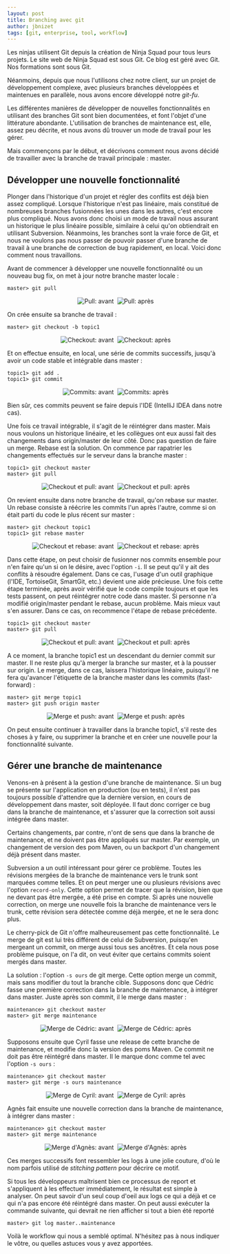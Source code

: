 ```yaml
---
layout: post
title: Branching avec git
author: jbnizet
tags: [git, enterprise, tool, workflow]
---
```


Les ninjas utilisent Git depuis la création de Ninja Squad pour tous leurs projets. Le site web de Ninja Squad est sous Git. Ce blog est géré avec Git. Nos formations sont sous Git.

Néanmoins, depuis que nous l'utilisons chez notre client, sur un projet de développement complexe, avec plusieurs branches développées et maintenues en parallèle,
nous avons encore développé notre *git-fu*.

Les différentes manières de développer de nouvelles fonctionnalités en utilisant des branches Git sont bien documentées, et font l'objet d'une littérature abondante.
L'utilisation de branches de maintenance est, elle, assez peu décrite, et nous avons dû trouver un mode de travail pour les gérer.

Mais commençons par le début, et décrivons comment nous avons décidé de travailler avec la branche de travail principale&nbsp;: master.

## Développer une nouvelle fonctionnalité

Plonger dans l'historique d'un projet et régler des conflits est déjà bien assez compliqué. Lorsque l'historique n'est pas linéaire, mais constitué de nombreuses branches
fusionnées les unes dans les autres, c'est encore plus compliqué. Nous avons donc choisi un mode de travail nous assurant un historique le plus linéaire possible, similaire
à celui qu'on obtiendrait en utilisant Subversion. Néanmoins, les branches sont la vraie force de Git, et nous ne voulons pas nous passer de pouvoir passer d'une branche
de travail à une branche de correction de bug rapidement, en local. Voici donc comment nous travaillons.

Avant de commencer à développer une nouvelle fonctionnalité ou un nouveau bug fix, on met à jour notre branche master locale&nbsp;:

    master> git pull

<p style="text-align: center;">
    <img src="/assets/images/git_branching/pull_before.png" alt="Pull: avant" />
    <img src="/assets/images/git_branching/arrow.png" alt="" />
    <img src="/assets/images/git_branching/pull_after.png" alt="Pull: après" />
</p>

On crée ensuite sa branche de travail&nbsp;:

    master> git checkout -b topic1

<p style="text-align: center;">
    <img src="/assets/images/git_branching/pull_after.png" alt="Checkout: avant" />
    <img src="/assets/images/git_branching/arrow.png" alt="" />
    <img src="/assets/images/git_branching/checkout_after.png" alt="Checkout: après" />
</p>

Et on effectue ensuite, en local, une série de commits successifs, jusqu'à avoir un code stable et intégrable dans master&nbsp;:

    topic1> git add .
    topic1> git commit

<p style="text-align: center;">
    <img src="/assets/images/git_branching/checkout_after.png" alt="Commits: avant" />
    <img src="/assets/images/git_branching/arrow.png" alt="" />
    <img src="/assets/images/git_branching/commits_after.png" alt="Commits: après" />
</p>

Bien sûr, ces commits peuvent se faire depuis l'IDE (IntelliJ IDEA dans notre cas).

Une fois ce travail intégrable, il s'agit de le réintégrer dans master. Mais nous voulons un historique linéaire, et les collègues ont eux aussi fait des changements dans
origin/master de leur côté. Donc pas question de faire un merge. Rebase est la solution. On commence par rapatrier les changements effectués sur le serveur dans la branche master&nbsp;:

    topic1> git checkout master
    master> git pull

<p style="text-align: center;">
    <img src="/assets/images/git_branching/commits_after.png" alt="Checkout et pull: avant" />
    <img src="/assets/images/git_branching/arrow.png" alt="" />
    <img src="/assets/images/git_branching/second_pull_after.png" alt="Checkout et pull: après" />
</p>

On revient ensuite dans notre branche de travail, qu'on rebase sur master. Un rebase consiste à réécrire les commits l'un après l'autre, comme si on était parti du code le plus récent
sur master&nbsp;:

    master> git checkout topic1
    topic1> git rebase master

<p style="text-align: center;">
    <img src="/assets/images/git_branching/second_pull_after.png" alt="Checkout et rebase: avant" />
    <img src="/assets/images/git_branching/arrow.png" alt="" />
    <img src="/assets/images/git_branching/rebase_after.png" alt="Checkout et rebase: après" />
</p>

Dans cette étape, on peut choisir de fusionner nos commits ensemble pour n'en faire qu'un si on le désire, avec l'option <code>-i</code>. Il se peut qu'il y ait des conflits
à résoudre également. Dans ce cas, l'usage d'un outil graphique (l'IDE, TortoiseGit, SmartGit, etc.) devient une aide précieuse.
Une fois cette étape terminée, après avoir vérifié que le code compile toujours et que les tests passent, on peut réintégrer notre code dans master.
Si personne n'a modifié origin/master pendant le rebase, aucun problème. Mais mieux vaut s'en assurer. Dans ce cas, on recommence l'étape de rebase précédente.

    topic1> git checkout master
    master> git pull

<p style="text-align: center;">
    <img src="/assets/images/git_branching/rebase_after.png" alt="Checkout et pull: avant" />
    <img src="/assets/images/git_branching/arrow.png" alt="" />
    <img src="/assets/images/git_branching/third_pull_after.png" alt="Checkout et pull: après" />
</p>

A ce moment, la branche topic1 est un descendant du dernier commit sur master. Il ne reste plus qu'à merger la branche sur
master, et à la pousser sur origin. Le merge, dans ce cas, laissera l'historique linéaire, puisqu'il ne fera qu'avancer l'étiquette de la branche master dans les commits
(fast-forward)&nbsp;:

    master> git merge topic1
    master> git push origin master

<p style="text-align: center;">
    <img src="/assets/images/git_branching/third_pull_after.png" alt="Merge et push: avant" />
    <img src="/assets/images/git_branching/arrow.png" alt="" />
    <img src="/assets/images/git_branching/merge_and_push_after.png" alt="Merge et push: après" />
</p>

On peut ensuite continuer à travailler dans la branche topic1, s'il reste des choses à y faire, ou supprimer la branche et en créer une nouvelle pour la fonctionnalité suivante.

## Gérer une branche de maintenance

Venons-en à présent à la gestion d'une branche de maintenance. Si un bug se présente sur l'application en production (ou en tests), il n'est pas toujours possible d'attendre que
la dernière version, en cours de développement dans master, soit déployée. Il faut donc corriger ce bug dans la branche de maintenance, et s'assurer que la correction soit
aussi intégrée dans master.

Certains changements, par contre, n'ont de sens que dans la branche de maintenance, et ne doivent pas être appliqués sur master. Par exemple, un changement de version des
pom Maven, ou un backport d'un changement déjà présent dans master.

Subversion a un outil intéressant pour gérer ce problème. Toutes les révisions mergées de la branche de maintenance vers le trunk sont marquées comme telles.
Et on peut merger une ou plusieurs révisions avec l'option <code>record-only</code>.
Cette option permet de tracer que la révision, bien que ne devant pas être mergée, a été prise en compte.
Si après une nouvelle correction, on merge une nouvelle fois la branche de maintenance vers le trunk, cette révision sera détectée comme déjà mergée, et ne le sera donc plus.

Le cherry-pick de Git n'offre malheureusement pas cette fonctionnalité. Le merge de git est lui très différent de celui de Subversion, puisqu'en mergeant un commit,
on merge aussi tous ses ancêtres. Et cela nous pose problème puisque, on l'a dit, on veut éviter que certains commits soient mergés dans master.

La solution&nbsp;: l'option <code>-s ours</code> de git merge. Cette option merge un commit, mais sans modifier du tout la branche cible. Supposons donc que Cédric fasse une première
correction dans la branche de maintenance, à intégrer dans master. Juste après son commit, il le merge dans master&nbsp;:

    maintenance> git checkout master
    master> git merge maintenance

<p style="text-align: center;">
    <img src="/assets/images/git_branching/cedric_before.png" alt="Merge de Cédric: avant" />
    <img src="/assets/images/git_branching/arrow.png" alt="" />
    <img src="/assets/images/git_branching/cedric_after.png" alt="Merge de Cédric: après" />
</p>

Supposons ensuite que Cyril fasse une release de cette branche de maintenance, et modifie donc la version des poms Maven. Ce commit ne doit pas être
réintégré dans master.
Il le marque donc comme tel avec l'option <code>-s ours</code>&nbsp;:

    maintenance> git checkout master
    master> git merge -s ours maintenance

<p style="text-align: center;">
    <img src="/assets/images/git_branching/cyril_before.png" alt="Merge de Cyril: avant" />
    <img src="/assets/images/git_branching/arrow.png" alt="" />
    <img src="/assets/images/git_branching/cyril_after.png" alt="Merge de Cyril: après" />
</p>

Agnès fait ensuite une nouvelle correction dans la branche de maintenance, à intégrer dans master&nbsp;:

    maintenance> git checkout master
    master> git merge maintenance

<p style="text-align: center;">
    <img src="/assets/images/git_branching/agnes_before.png" alt="Merge d'Agnès: avant" />
    <img src="/assets/images/git_branching/arrow.png" alt="" />
    <img src="/assets/images/git_branching/agnes_after.png" alt="Merge d'Agnès: après" />
</p>

Ces merges successifs font ressembler les logs à une jolie couture, d'où le nom parfois utilisé de *stitching pattern* pour décrire ce motif.   

Si tous les développeurs maîtrisent bien ce processus de report et s'appliquent à les effectuer immédiatement, le résultat est simple à analyser. On peut savoir d'un seul coup
d'oeil aux logs ce qui a déjà et ce qui n'a pas encore été réintégré dans master. On peut aussi exécuter la commande suivante, qui devrait ne rien afficher si tout a bien été reporté&nbsp;

    master> git log master..maintenance

Voilà le workflow qui nous a semblé optimal. N'hésitez pas à nous indiquer le vôtre, ou quelles astuces vous y avez apportées.
